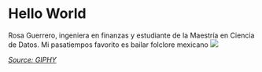 # Hello World
Rosa Guerrero, ingeniera en finanzas y estudiante de la Maestría en Ciencia de Datos. Mi pasatiempos favorito es bailar folclore mexicano 
![](https://media.giphy.com/media/d48u0Wxgx3DbARKo/giphy.gif)

*[Source: GIPHY](https://media.giphy.com/media/d48u0Wxgx3DbARKo/giphy.gif)*
